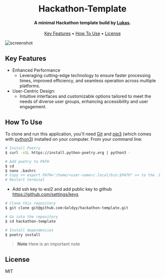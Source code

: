 
<h1 align="center">
  <br>
  <!-- <a href="http://www.amitmerchant.com/electron-markdownify"><img src="" alt="Markdownify" width="200"></a> -->
  <br>
  Hackathon-Template
  <br>
</h1>

<h4 align="center">A minimal Hackathon template build by <a href="https://de.linkedin.com/in/lukas-goldschmidt" target="_blank">Lukas</a>.</h4>


<p align="center">
  <a href="#key-features">Key Features</a> •
  <a href="#how-to-use">How To Use</a> •
  <a href="#license">License</a>
</p>

![screenshot](https://gifdb.com/images/high/charlie-day-explaining-frantically-ksy723s8u7546kbp.gif)

## Key Features

* Enhanced Performance
    - Leveraging cutting-edge technology to ensure faster processing times, improved efficiency, and seamless operation across multiple platforms.
* User-Centric Design: 
    - Intuitive interfaces and customizable options tailored to meet the needs of diverse user groups, enhancing accessibility and user engagement.

## How To Use

To clone and run this application, you'll need [Git](https://git-scm.com) and [pip3](https://www.python.org/) (which comes with [python3](https://www.python.org/)) installed on your computer. From your command line:

```bash
# Install Poetry
$ curl -sSL https://install.python-poetry.org | python3 -

# Add poetry to PATH
$ cd
$ nano .bashrc
# Copy >> export PATH="/home/<user-name>/.local/bin:$PATH" >> to the .bashrc
# Restart terminal
```


- Add ssh key to wsl2 and add public key to github https://github.com/settings/keys


```bash
# Clone this repository
$ git clone git@github.com:Goldyy/hackathon-template.git

# Go into the repository
$ cd hackathon-template

# Install dependencies
$ poetry install
```

> **Note**
> Here is an important note



## License

MIT

